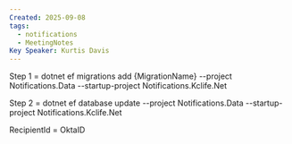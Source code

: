 ```yaml
---
Created: 2025-09-08
tags:
  - notifications
  - MeetingNotes
Key Speaker: Kurtis Davis
---
```

Step 1 = dotnet ef migrations add {MigrationName} --project Notifications.Data --startup-project Notifications.Kclife.Net

Step 2 = dotnet ef database update --project Notifications.Data --startup-project Notifications.Kclife.Net

RecipientId = OktaID
